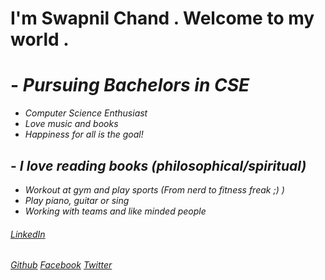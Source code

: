 
# I'm Swapnil Chand . Welcome to my world . #

# - _Pursuing Bachelors in CSE_
- _Computer Science Enthusiast_
- _Love music and books_
- _Happiness for all is the goal!_

## - _I love reading books (philosophical/spiritual)_
- _Workout at gym and play sports (From nerd to fitness freak ;) )_
- _Play piano, guitar or sing_
- _Working with teams and like minded people_

######  *[LinkedIn](https://www.linkedin.com/in/swapnil-chand-887aa117a/)*
  *[Github](https://github.com/SwapnilChand/)*
  *[Facebook](https://www.facebook.com/swapnil.chand.399)*
  *[Twitter](https://twitter.com/Swapnil43128204)*



